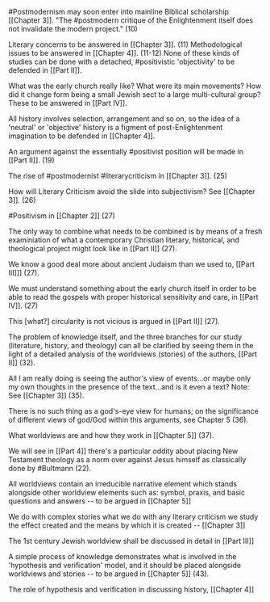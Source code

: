 #Postmodernism may soon enter into mainline Biblical scholarship [[Chapter 3]]. 
"The #postmodern critique of the Enlightenment itself does not invalidate the modern project." (10)

Literary concerns  to be answered in [[Chapter 3]]. (11)
Methodological issues  to be answered in [[Chapter 4]]. (11-12)
None of these kinds of studies can be done with a detached, #positivistic 'objectivity' to be defended in [[Part II]].

What was the early church really like? What were its main movements? How did it change form being a small Jewish sect to a large multi-cultural group? These to be answered in [[Part IV]].

All history involves selection, arrangement and so on, so the idea of a 'neutral' or 'objective' history is a figment of post-Enlightenment imagination to be defended in [[Chapter 4]].

An argument against the essentially #positivist position will be made in [[Part II]]. (19)

The rise of #postmodernist #literarycriticism in [[Chapter 3]]. (25)

How will Literary Criticism avoid the slide into subjectivism? See [[Chapter 3]]. (26)

#Positivism in [[Chapter 2]] (27)

The only way to combine what needs to be combined is by means of a fresh examiniation of what a contemporary Christian literary, historical, and theological project might look like in [[Part II]] (27).

We know a good deal more about ancient Judaism than we used to, [[Part III]]] (27).

We must understand something about the early church itself in order to be able to read the gospels with proper historical sensitivity and care, in [[Part IV]]. (27)

This [what?] circularity is not vicious is argued in [[Part II]] (27).

The problem of knowledge itself, and the three branches for our study (literature, history, and theology) can all be clarified by seeing them in the light of a detailed analysis of the worldviews (stories) of the authors, [[Part II]] (32).

All I am really doing is seeing the author's view of events...or maybe only my own thoughts in the presence of the text...and is it even a text? Note: See [[Chapter 3]] (35).

There is no such thing as a god's-eye view for humans; on the significance of different views of god/God within this arguments, see Chapter 5 (36).

What worldviews are and how they work in [[Chapter 5]] (37).

We will see in [[Part 4]] there's a particular oddity about placing New Testament theology as a norm over against Jesus himself as classically done by #Bultmann (22).

All worldviews contain an irreducible narrative element which stands alongside other worldview elements such as: symbol, praxis, and basic questions and answers -- to be argued in [[Chapter 5]]

We do with complex stories what we do with any literary criticism we study the effect created and the means by which it is created -- [[Chapter 3]] 

The 1st century Jewish worldview shall be discussed in detail in [[Part III]]

A simple process of knowledge demonstrates what is involved in the 'hypothesis and verification' model, and it should be placed alongside worldviews and stories -- to be argued in [[Chapter 5]] (43).

The role of hypothesis and verification in discussing history, [[Chapter 4]]